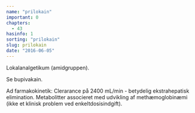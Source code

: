 ```yaml
---
name: "prilokain"
important: 0
chapters:  
  - 43
hasinfo: 1
sorting: "prilokain"
slug: prilokain
date: "2016-06-05"
---
```


Lokalanalgetikum (amidgruppen).

Se bupivakain.

Ad farmakokinetik: Clerarance på 2400 mL/min - betydelig ekstrahepatisk elimination. Metabolitter associeret med udvikling af methæmoglobinæmi (ikke et klinisk problem ved enkeltdosisindgift).
